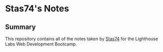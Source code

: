 # Stas74's Notes

## Summary 

This repository contains all of the notes taken by [Stas74](https://github.com/Stas74) for the Lighthouse Labs Web Development Bootcamp.